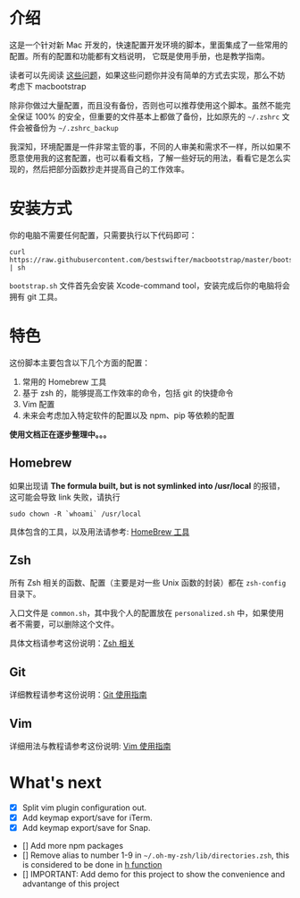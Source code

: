 # 介绍

这是一个针对新 Mac 开发的，快速配置开发环境的脚本，里面集成了一些常用的配置。所有的配置和功能都有文档说明， 它既是使用手册，也是教学指南。

读者可以先阅读 [这些问题](./doc/features.md)，如果这些问题你并没有简单的方式去实现，那么不妨考虑下 macbootstrap

除非你做过大量配置，而且没有备份，否则也可以推荐使用这个脚本。虽然不能完全保证 100% 的安全，但重要的文件基本上都做了备份，比如原先的 `~/.zshrc` 文件会被备份为 `~/.zshrc_backup`

我深知，环境配置是一件非常主管的事，不同的人审美和需求不一样，所以如果不愿意使用我的这套配置，也可以看看文档，了解一些好玩的用法，看看它是怎么实现的，然后把部分函数抄走并提高自己的工作效率。

# 安装方式

你的电脑不需要任何配置，只需要执行以下代码即可：

```shell
curl https://raw.githubusercontent.com/bestswifter/macbootstrap/master/bootstrap.sh | sh
```

`bootstrap.sh` 文件首先会安装 Xcode-command tool，安装完成后你的电脑将会拥有 git 工具。

# 特色

 这份脚本主要包含以下几个方面的配置：

 1. 常用的 Homebrew 工具
 2. 基于 zsh 的，能够提高工作效率的命令，包括 git 的快捷命令
 3. Vim 配置
 4. 未来会考虑加入特定软件的配置以及 npm、pip 等依赖的配置

**使用文档正在逐步整理中。。。**

## Homebrew

如果出现请 **The formula built, but is not symlinked into /usr/local** 的报错，这可能会导致 link 失败，请执行

```shell
sudo chown -R `whoami` /usr/local
```

具体包含的工具，以及用法请参考: [HomeBrew 工具](./doc/tools.md)

## Zsh
   
所有 Zsh 相关的函数、配置（主要是对一些 Unix 函数的封装）都在 `zsh-config` 目录下。

入口文件是 `common.sh`，其中我个人的配置放在 `personalized.sh` 中，如果使用者不需要，可以删除这个文件。

具体文档请参考这份说明：[Zsh 相关](./doc/zsh.md)

## Git

详细教程请参考这份说明：[Git 使用指南](./doc/git.md)

## Vim

详细用法与教程请参考这份说明: [Vim 使用指南](./doc/vim.md)

# What's next

- [x] Split vim plugin configuration out.
- [x] Add keymap export/save for iTerm.
- [x] Add keymap export/save for Snap.
- [] Add more npm packages
- [] Remove alias to number 1-9 in `~/.oh-my-zsh/lib/directories.zsh`, this is considered to be done in [h function](https://github.com/bestswifter/history)
- [] IMPORTANT: Add demo for this project to show the convenience and advantange of this project
